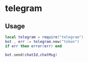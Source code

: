 # telegram

## Usage

```lua
local telegram = require("telegram")
bot , err := telegram.new("token")
if err then error(err) end

bot.send(chatId,chatMsg)

```

